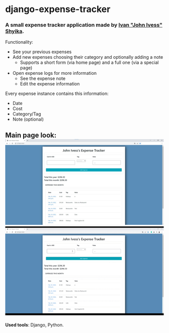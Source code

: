 # django-expense-tracker
### A small expense tracker application made by [Ivan "John Ivess" Shyika](https://www.youtube.com/c/JohnIvess).

Functionality:
- See your previous expenses
- Add new expenses choosing their category and optionally adding a note
    - Supports a short form (via home page) and a full one (via a special page)
- Open expense logs for more information
    - See the expense note
    - Edit the expense information

Every expense instance contains this information:
- Date
- Cost
- Category/Tag
- Note (optional)

Main page look:
![Main page look](publicity/screenshots/scr_main.jpg)
![Demo GIF](publicity/demo.gif)
---
**Used tools**: Django, Python.
